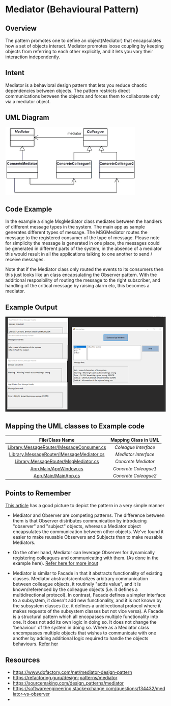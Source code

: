 # Mediator (Behavioural Pattern)

## Overview
The pattern promotes one to define an object(Mediator) that encapsulates how a set of objects interact. Mediator promotes loose coupling by keeping objects from referring to each other explicitly, and it lets you vary their interaction independently.

## Intent
Mediator is a behavioral design pattern that lets you reduce chaotic dependencies between objects. The pattern restricts direct communications between the objects and forces them to collaborate only via a mediator object.

## UML Diagram
![plot](./uml.png)

## Code Example
In the example a single MsgMediator class mediates between the handlers of different message types in the system. The main app as sample generates different types of message. The MSGMediator routes the message to the registered consumer of the type of message. Please note for simplicity the message is generated in one place, the messages could be generated in different parts of the system, in the absence of a mediator this would result in all the applications talking to one another to send / receive messages.

Note that if the Mediator class only routed the events to its consumers then this just looks like an class encapsulating the Observer pattern. With the additional resposibility of routing the message to the right subscriber, and handling of the critical message by raising alarm etc, this becomes a mediator.

## Example Output
![output](output.png)

## Mapping the UML classes to Example code
| **File/Class Name** | **Mapping Class in UML**  |
| :-----: | :-: |
|[Library.MessageRouter/IMessageConsumer.cs](./Library.MessageRouter/IMessageConsumer.cs)|*Coleague Interface*|
|[Library.MessageRouter/IMessageMediator.cs](./Library.MessageRouter/IMessageMediator.cs)|*Mediator Interface*|
|[Library.MessageRouter/MsgMediator.cs](./Library.MessageRouter/MsgMediator.cs)|*Concrete Mediator*|
|[App.Main/AppWindow.cs](./App.Main/AppWindow.cs)|*Concrete Coleague1*|
|[App.Main/MainApp.cs](./App.Main/MainApp.cs)|*Concrete Coleague2*|

## Points to Remember
[This article](https://sourcemaking.com/design_patterns/mediator) has a good picture to depict the pattern in a very simple manner

- Mediator and Observer are competing patterns. The difference between them is that Observer distributes communication by introducing "observer" and "subject" objects, whereas a Mediator object encapsulates the communication between other objects. We've found it easier to make reusable Observers and Subjects than to make reusable Mediators.

- On the other hand, Mediator can leverage Observer for dynamically registering colleagues and communicating with them. (As done in the example here). [Refer here for more inout](https://softwareengineering.stackexchange.com/questions/134432/mediator-vs-observer)

- Mediator is similar to Facade in that it abstracts functionality of existing classes. Mediator abstracts/centralizes arbitrary communication between colleague objects, it routinely "adds value", and it is known/referenced by the colleague objects (i.e. it defines a multidirectional protocol). In contrast, Facade defines a simpler interface to a subsystem, it doesn't add new functionality, and it is not known by the subsystem classes (i.e. it defines a unidirectional protocol where it makes requests of the subsystem classes but not vice versa).
A Facade is a structural pattern which all encopasses multiple functionality into one. It does not add its own logic in doing so. It does not change the 'behaviour' of the system in doing so. Where as a Mediator class encompasses multiple objects that wishes to communicate with one another by adding additional logic required to handle the objects behaviours. [Refer her](https://stackoverflow.com/questions/481984/fa%c3%a7ade-vs-mediator)

## Resources
- https://www.dofactory.com/net/mediator-design-pattern
- https://refactoring.guru/design-patterns/mediator
- https://sourcemaking.com/design_patterns/mediator
- https://softwareengineering.stackexchange.com/questions/134432/mediator-vs-observer
- 
